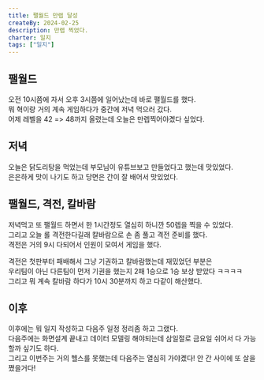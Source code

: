 ```yaml
---
title: 팰월드 만렙 달성
createBy: 2024-02-25
description: 만렙 찍었다.
charter: 일지
tags: ["일지"]
---
```


## 팰월드

오전 10시쯤에 자서 오후 3시쯤에 일어났는데 바로 팰월드를 했다.  
뭐 혁이랑 거의 계속 게임하다가 중간에 저녁 먹으러 갔다.  
어제 레벨을 42 => 48까지 올렸는데 오늘은 만렙찍어야곘다 싶었다.

## 저녁

오늘은 닭도리탕을 먹었는데 부모님이 유튜브보고 만들었다고 했는데 맛있었다.  
은은하게 맛이 나기도 하고 당면은 간이 잘 배어서 맛있었다.

## 팰월드, 격전, 칼바람

저녁먹고 또 팰월드 하면서 한 1시간정도 열심히 하니깐 50렙을 찍을 수 있었다.  
그리고 오늘 롤 격전한다길래 칼바람으로 손 좀 풀고 격전 준비를 했다.  
격전은 거의 9시 다되어서 인원이 모여서 게임을 했다.

격전은 첫판부터 패배해서 그냥 기권하고 칼바람했는데 재밌었던 부분은  
우리팀이 아닌 다른팀이 먼저 기권을 했는지 2패 1승으로 1승 보상 받았다 ㅋㅋㅋㅋ  
그리고 뭐 계속 칼바람 하다가 10시 30분까지 하고 다같이 해산했다.

## 이후

이후에는 뭐 일지 작성하고 다음주 일정 정리좀 하고 그랬다.  
다음주에는 화면설계 끝내고 데이터 모델링 해야되는데 삼일절로 금요일 쉬어서 다 가능할까 싶기도 하다.  
그리고 이번주는 거의 헬스를 못했는데 다음주는 열심히 가야곘다! 안 간 사이에 또 살을 쪘을거다!
